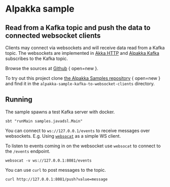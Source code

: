 # Alpakka sample

## Read from a Kafka topic and push the data to connected websocket clients

Clients may connect via websockets and will receive data read from a Kafka topic. The websockets are implemented 
in [Akka HTTP](https://doc.akka.io/docs/akka-http/current/introduction.html) and [Alpakka Kafka](https://doc.akka.io/docs/alpakka-kafka/current/) subscribes to the Kafka topic.

Browse the sources at [Github](https://github.com/akka/alpakka-samples/tree/master/alpakka-sample-kafka-to-websocket-clients) { open=new }.

To try out this project clone [the Alpakka Samples repository](https://github.com/akka/alpakka-samples) { open=new } and find it in the `alpakka-sample-kafka-to-websocket-clients` directory.

## Running

The sample spawns a test Kafka server with docker. 

```
sbt "runMain samples.javadsl.Main"
```

You can connect to `ws://127.0.0.1/events` to receive messages over websockets.
E.g. Using [`websocat`](https://github.com/vi/websocat) as a simple WS client.

To listen to events coming in on the websocket use `websocat` to connect to the `/events` endpoint.

```
websocat -v ws://127.0.0.1:8081/events 
```

You can use `curl` to post messages to the topic.

```
curl http://127.0.0.1:8081/push?value=message
``` 
